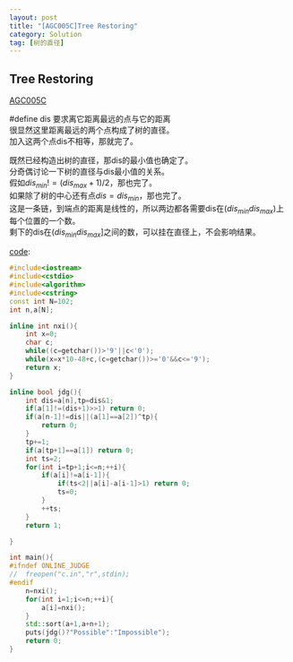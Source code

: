 ```yaml
---
layout: post
title: "[AGC005C]Tree Restoring"
category: Solution
tag: [树的直径]
---
```


## Tree Restoring

[AGC005C](//xsy.gdgzez.com.cn/JudgeOnline/problem.php?cid=1477&pid=2)

#define dis 要求离它距离最远的点与它的距离  
很显然这里距离最远的两个点构成了树的直径。  
加入这两个点dis不相等，那就完了。  

既然已经构造出树的直径，那dis的最小值也确定了。  
分奇偶讨论一下树的直径与dis最小值的关系。  
假如$dis_ {min}!=(dis_ {max}+1)/2$，那也完了。  
如果除了树的中心还有点$dis=dis_ {min}$，那也完了。  
这是一条链，到端点的距离是线性的，所以两边都各需要dis在$(dis_ {min} dis_ {max})$上每个位置的一个数。  
剩下的dis在$(dis_ {min} dis_ {max}]$之间的数，可以挂在直径上，不会影响结果。  

[code](https://github.com/syniox/Online_Judge_solutions/blob/master/XSY/3192.cpp):
```cpp
#include<iostream>
#include<cstdio>
#include<algorithm>
#include<cstring>
const int N=102;
int n,a[N];

inline int nxi(){
	int x=0;
	char c;
	while((c=getchar())>'9'||c<'0');
	while(x=x*10-48+c,(c=getchar())>='0'&&c<='9');
	return x;
}

inline bool jdg(){
	int dis=a[n],tp=dis&1;
	if(a[1]!=(dis+1)>>1) return 0;
	if(a[n-1]!=dis||(a[1]==a[2])^tp){
		return 0;
	}
	tp+=1;
	if(a[tp+1]==a[1]) return 0;
	int ts=2;
	for(int i=tp+1;i<=n;++i){
		if(a[i]!=a[i-1]){
			if(ts<2||a[i]-a[i-1]>1) return 0;
			ts=0;
		}
		++ts;
	}
	return 1;

}

int main(){
#ifndef ONLINE_JUDGE
//	freopen("c.in","r",stdin);
#endif
	n=nxi();
	for(int i=1;i<=n;++i){
		a[i]=nxi();
	}
	std::sort(a+1,a+n+1);
	puts(jdg()?"Possible":"Impossible");
	return 0;
}
```
